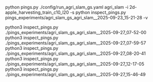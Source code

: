 python pings.py ./config/run_agri_slam_gs.yaml agri_slam -i 2d-apple_harvesting_train_c10_l20 -s
python inspect_pings.py pings_experiments/agri_slam_gs_agri_slam__2025-09-23_15-21-28 -v


python3 inspect_pings.py ./pings_experiments/agri_slam_gs_agri_slam__2025-09-27_07-52-00
python3 inspect_pings.py ./pings_experiments/agri_slam_gs_agri_slam__2025-09-27_07-59-57
python3 inspect_pings.py ./pings_experiments/agri_slam_gs_agri_slam__2025-09-27_08-20-41
python3 inspect_pings.py ./pings_experiments/agri_slam_gs_agri_slam__2025-09-27_12-17-05
python3 inspect_pings.py ./pings_experiments/agri_slam_gs_agri_slam__2025-09-27_15-46-49